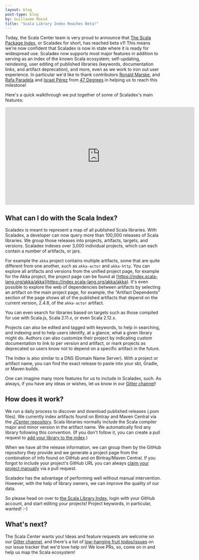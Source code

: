 ```yaml
---
layout: blog
post-type: blog
by: Guillaume Massé
title: "Scala Library Index Reaches Beta!"
---
```


Today, the Scala Center team is very proud to announce that [The Scala Package Index](https://index.scala-lang.org/), or Scaladex for short, has reached beta v1! This means we're now confident that Scaladex is now in state where it is ready for widespread use. Scaladex now supports most major features in addition to serving as an index of the known Scala ecosystem; self-updating, reindexing, user editing of published libraries (keywords, documentation links, and artifact deprecation), and more, even as we work to iron out user experience. In particular we'd like to thank contributors [Ronald Marske](https://github.com/Scyks), and [Rafa Paradela](https://github.com/rafaparadela) and [Israel Pérez](https://github.com/israelperezglez) from [47 Degrees](http://www.47deg.com/) in helping us to reach this milestone!

Here's a quick walkthrough we put together of some of Scaladex's main features:

<iframe width="610" height="315" src="https://www.youtube.com/embed/TBoJivIJsbU" frameborder="0" allowfullscreen></iframe>

## What can I do with the Scala Index?

Scaladex is meant to represent a map of all published Scala libraries. With Scaladex, a developer can now query more than 100,000 releases of Scala libraries. We group those releases into projects, artifacts, targets, and versions. Scaladex indexes over 3,000 individual projects, which can each contain a number of artifacts, or jars.

For example the `akka` project contains multiple artifacts, some that are quite different from one another, such as `akka-actor` and `akka-http`. You can explore all artifacts and versions from the unified project page, for example for the Akka project, the project page can be found at [https://index.scala-lang.org/akka/akka](https://index.scala-lang.org/akka/akka). It's even possible to explore the web of dependencies between artifacts by selecting an artifact on the main project page, for example, the "Artifact Dependents" section of the page shows all of the published artifacts that depend on the current version, 2.4.8, of the `akka-actor` artifact.

You can even search for libraries based on targets such as those compiled for use with Scala.js, Scala 2.11.x, or even Scala 2.12.x.

Projects can also be edited and tagged with keywords, to help in searching, and indexing and to help users identify, at a glance, what a given library might do. Authors can also customize their project by indicating custom documentation to link to per version and artifact, or mark projects as deprecated so users know not to depend on a specific artifact in the future.

The Index is also similar to a DNS (Domain Name Server). With a project or artifact name, you can find the exact release to paste into your sbt, Gradle, or Maven builds.

One can imagine many more features for us to include in Scaladex, such. As always, if you have any ideas or wishes, let us know in our [Gitter channel](https://gitter.im/scalacenter/scaladex)!

## How does it work?

We run a daily process to discover and download published releases (.pom files). We currently index artifacts found on Bintray and Maven Central via the [JCenter repository](https://bintray.com/bintray/jcenter). Scala libraries normally include the Scala compiler major and minor version in the artifact name. We automatically find any library following this convention. (If you don't follow it, you can create a pull request to [add your library to the index](https://github.com/scalacenter/scaladex-data/edit/master/non-standard.json).)

When we have all the release information, we can group them by the GitHub repository they provide and we generate a project page from the combination of info found on GitHub and on Bintray/Maven Central. If you forgot to include your project's GitHub URL you can always [claim your project manually](https://github.com/scalacenter/scaladex-data/edit/master/claims.json) via a pull request.

Scaladex has the advantage of performing well without manual intervention. However, with the help of library owners, we can improve the quality of our data.

So please head on over to [the Scala Library Index](https://index.scala-lang.org/), login with your GitHub account, and start editing your projects! Project keywords, in particular, wanted! :-)

## What's next?

The Scala Center wants you! Ideas and feature requests are welcome on our [Gitter channel](https://gitter.im/scalacenter/scaladex), and there's a list of [low-hanging fruit todos/issues](https://github.com/scalacenter/scaladex/issues?q=is:open+is:issue+label:v2) on our issue tracker that we'd love help on! We love PRs, so, come on in and help us map the Scala ecosystem!